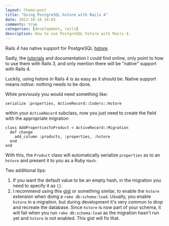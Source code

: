 ```yaml
---
layout: theme:post
title: "Using PostgreSQL hstore with Rails 4"
date: 2013-10-16 14:43
comments: true
categories: [development, rails]
description: How to use PostgreSQL hstore with Rails 4.
---
```

Rails 4 has native support for PostgreSQL [hstore](http://www.postgresql.org/docs/current/static/hstore.html).

Sadly, the [tutorials](http://railscasts.com/episodes/345-hstore) and documentation I could find online, only point to how to use them with Rails 3, and only mention there will be "native" support with Rails 4.

<!-- more -->

Luckily, using hstore in Rails 4 is as easy as it should be. Native support means *native*: nothing needs to be done.

While previously you would need something like:

    serialize :properties, ActiveRecord::Coders::Hstore

within your `ActiveRecord` subclass, now you just need to create the field with the appropriate migration

    class AddPropertiesToProduct < ActiveRecord::Migration
      def change
        add_column :products, :properties, :hstore
      end
    end

With this, the `Product` class will automatically serialize `properties` as to an `hstore` and present it to you as a Ruby `Hash`.

Two additional tips:

1. If you want the default value to be an empty hash, in the migration you need to specify it as `{}`.
2. I recommend using this [gist](https://gist.github.com/tehpeh/3735174) or something similar, to enable the `hstore` extension when doing a `rake db:schema:load`. Usually, you enable `hstore` in a migration, but during development it's very common to drop and recreate the database. Since `hstore` is now part of your schema, it will fail when you run `rake db:schema:load` as the migration hasn't run yet and `hstore` is not enabled. This gist will fix that.